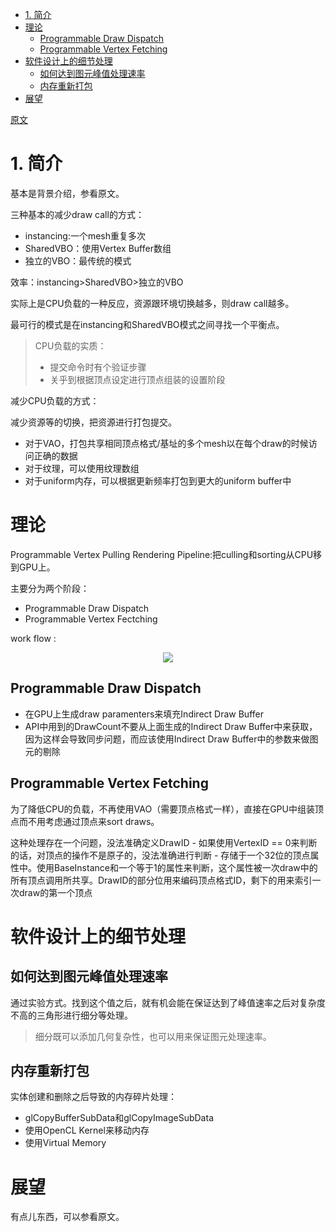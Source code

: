 <!-- TOC -->

- [1. 简介](#1-简介)
- [理论](#理论)
  - [Programmable Draw Dispatch](#programmable-draw-dispatch)
  - [Programmable Vertex Fetching](#programmable-vertex-fetching)
- [软件设计上的细节处理](#软件设计上的细节处理)
  - [如何达到图元峰值处理速率](#如何达到图元峰值处理速率)
  - [内存重新打包](#内存重新打包)
- [展望](#展望)

<!-- /TOC -->

[原文](./GPU%20Pro%204.pdf)

# 1. 简介
基本是背景介绍，参看原文。

三种基本的减少draw call的方式：
- instancing:一个mesh重复多次
- SharedVBO：使用Vertex Buffer数组
- 独立的VBO：最传统的模式

效率：instancing>SharedVBO>独立的VBO

实际上是CPU负载的一种反应，资源跟环境切换越多，则draw call越多。

最可行的模式是在instancing和SharedVBO模式之间寻找一个平衡点。

>CPU负载的实质：
> - 提交命令时有个验证步骤
> - 关乎到根据顶点设定进行顶点组装的设置阶段

减少CPU负载的方式：

减少资源等的切换，把资源进行打包提交。

- 对于VAO，打包共享相同顶点格式/基址的多个mesh以在每个draw的时候访问正确的数据
- 对于纹理，可以使用纹理数组
- 对于uniform内存，可以根据更新频率打包到更大的uniform buffer中

# 理论
Programmable Vertex Pulling Rendering Pipeline:把culling和sorting从CPU移到GPU上。

主要分为两个阶段：
- Programmable Draw Dispatch
- Programmable Vertex Fectching

work flow :

<div align="center">

![][PVPRPWorkFlow]

</div>

## Programmable Draw Dispatch
- 在GPU上生成draw paramenters来填充Indirect Draw Buffer
- API中用到的DrawCount不要从上面生成的Indirect Draw Buffer中来获取，因为这样会导致同步问题，而应该使用Indirect Draw Buffer中的参数来做图元的剔除

## Programmable Vertex Fetching
为了降低CPU的负载，不再使用VAO（需要顶点格式一样），直接在GPU中组装顶点而不用考虑通过顶点来sort draws。

这种处理存在一个问题，没法准确定义DrawID
    - 如果使用VertexID == 0来判断的话，对顶点的操作不是原子的，没法准确进行判断
    - 存储于一个32位的顶点属性中。使用BaseInstance和一个等于1的属性来判断，这个属性被一次draw中的所有顶点调用所共享。DrawID的部分位用来编码顶点格式ID，剩下的用来索引一次draw的第一个顶点

# 软件设计上的细节处理
## 如何达到图元峰值处理速率
通过实验方式。找到这个值之后，就有机会能在保证达到了峰值速率之后对复杂度不高的三角形进行细分等处理。
> 细分既可以添加几何复杂性，也可以用来保证图元处理速率。

## 内存重新打包
实体创建和删除之后导致的内存碎片处理：
- glCopyBufferSubData和glCopyImageSubData
- 使用OpenCL Kernel来移动内存
- 使用Virtual Memory

# 展望
有点儿东西，可以参看原文。

[PVPRPWorkFlow]: ./PVPRPWorkFlow.jpg
